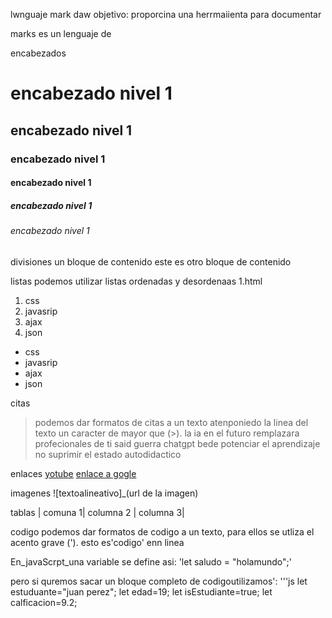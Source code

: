 
lwnguaje mark daw
objetivo: proporcina una herrmaiienta para documentar





marks es un lenguaje de 



encabezados
# encabezado nivel 1
## encabezado nivel 1
### encabezado nivel 1
#### encabezado nivel 1
##### encabezado nivel 1
###### encabezado nivel 1

divisiones un bloque de contenido
este es otro bloque de contenido

listas podemos utilizar listas ordenadas y desordenaas
1.html
1. css
1. javasrip
1. ajax
1. json

- css
- javasrip
- ajax
- json

 citas
>podemos dar formatos de citas a un texto atenponiedo la linea del texto  un caracter de mayor que (>).
> la ia en el futuro remplazara profecionales  de ti said guerra
> chatgpt bede potenciar el aprendizaje no suprimir el estado autodidactico

enlaces 
[yotube](https://www.yotbe.com)
[enlace a gogle](https://www.gogle.com)

imagenes
![textoalineativo]_(url de la imagen)

tablas
| comuna 1| columna 2 | columna 3|
 
codigo
podemos dar formatos de codigo a un texto, para ellos se utliza el acento grave (').
esto es'codigo' enn linea

En_javaScrpt_una variable se define asi:
'let saludo = "holamundo";'

pero si quremos sacar un bloque completo de codigoutilizamos':
'''js
let estuduante="juan perez";
let edad=19;
let isEstudiante=true;
let calficacion=9.2;

<!-- esto es un comentario-->


